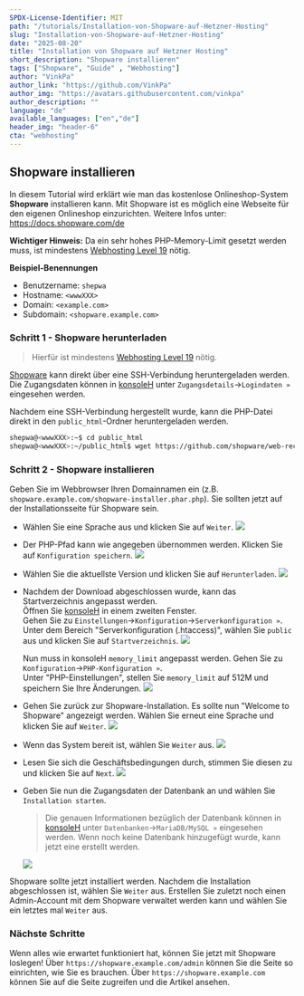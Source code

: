 ```yaml
---
SPDX-License-Identifier: MIT
path: "/tutorials/Installation-von-Shopware-auf-Hetzner-Hosting"
slug: "Installation-von-Shopware-auf-Hetzner-Hosting"
date: "2025-08-20"
title: "Installation von Shopware auf Hetzner Hosting"
short_description: "Shopware installieren"
tags: ["Shopware", "Guide" , "Webhosting"]
author: "VinkPa"
author_link: "https://github.com/VinkPa"
author_img: "https://avatars.githubusercontent.com/vinkpa"
author_description: ""
language: "de"
available_languages: ["en","de"]
header_img: "header-6"
cta: "webhosting"
---
```


## Shopware installieren

In diesem Tutorial wird erklärt wie man das kostenlose Onlineshop-System **Shopware** installieren kann. Mit Shopware ist es möglich eine Webseite für den eigenen Onlineshop einzurichten.
Weitere Infos unter:  https://docs.shopware.com/de 

**Wichtiger Hinweis:** Da ein sehr hohes PHP-Memory-Limit gesetzt werden muss, ist mindestens [Webhosting Level 19](https://www.hetzner.com/webhosting) nötig.

**Beispiel-Benennungen**

* Benutzername: `shepwa`
* Hostname: `<wwwXXX>`
* Domain: `<example.com>`
* Subdomain: `<shopware.example.com>`

### Schritt 1 - Shopware herunterladen

> Hierfür ist mindestens [Webhosting Level 19](https://www.hetzner.com/webhosting) nötig.
  
[Shopware](https://www.shopware.com/de/) kann direkt über eine SSH-Verbindung heruntergeladen werden. Die Zugangsdaten können in [konsoleH](https://konsoleh.hetzner.com/) unter `Zugangsdetails`→`Logindaten »` eingesehen werden.

Nachdem eine SSH-Verbindung hergestellt wurde, kann die PHP-Datei direkt in den `public_html`-Ordner heruntergeladen werden.

```bash
shepwa@<wwwXXX>:~$ cd public_html
shepwa@<wwwXXX>:~/public_html$ wget https://github.com/shopware/web-recovery/releases/latest/download/shopware-installer.phar.php
```

### Schritt 2 - Shopware installieren

Geben Sie im Webbrowser Ihren Domainnamen ein (z.B. `shopware.example.com/shopware-installer.phar.php`). Sie sollten jetzt auf der Installationsseite für Shopware sein.

* Wählen Sie eine Sprache aus und klicken Sie auf `Weiter`.
  ![](images/01_Shopware_installation-language.de.png)

* Der PHP-Pfad kann wie angegeben übernommen werden. Klicken Sie auf `Konfiguration speichern`.
  ![](images/02_Shopware_configuration-path.de.png)

* Wählen Sie die aktuellste Version und klicken Sie auf `Herunterladen`.
    ![](images/03_Shopware_version.de.png)

* Nachdem der Download abgeschlossen wurde, kann das Startverzeichnis angepasst werden.  
  Öffnen Sie [konsoleH](https://konsoleh.hetzner.com/) in einem zweiten Fenster.  
  Gehen Sie zu `Einstellungen`→`Konfiguration`→`Serverkonfiguration »`.  
  Unter dem Bereich "Serverkonfiguration (.htaccess)", wählen Sie `public` aus und klicken Sie auf `Startverzeichnis`.
  ![](images/04_konsoleH_document-root-change.de.png)

  Nun muss in konsoleH `memory_limit` angepasst werden.
  Gehen Sie zu `Konfiguration`→`PHP-Konfiguration »`.  
  Unter "PHP-Einstellungen", stellen Sie `memory_limit` auf 512M und speichern Sie Ihre Änderungen.
  ![](images/05_konsoleH_memory-limit.de.png)

* Gehen Sie zurück zur Shopware-Installation. Es sollte nun "Welcome to Shopware" angezeigt werden. Wählen Sie erneut eine Sprache und klicken Sie auf `Weiter`.
  ![](images/06_Shopware_installation-language.de.png)
* Wenn das System bereit ist, wählen Sie `Weiter` aus.
  ![](images/07_Shopware_system-ready.de.png)
* Lesen Sie sich die Geschäftsbedingungen durch, stimmen Sie diesen zu und klicken Sie auf `Next`.
  ![](images/08_Shopware_license-agreement.de.png)
* Geben Sie nun die Zugangsdaten der Datenbank an und wählen Sie `Installation starten`.
  > Die genauen Informationen bezüglich der Datenbank können in [konsoleH](https://konsoleh.hetzner.com/) unter `Datenbanken`→`MariaDB/MySQL »` eingesehen werden. Wenn noch keine Datenbank hinzugefügt wurde, kann jetzt eine erstellt werden.
  
  ![](images/09_Shopware_database.png)

Shopware sollte jetzt installiert werden. Nachdem die Installation abgeschlossen ist, wählen Sie `Weiter` aus. Erstellen Sie zuletzt noch einen Admin-Account mit dem Shopware verwaltet werden kann und wählen Sie ein letztes mal `Weiter` aus.

### Nächste Schritte

Wenn alles wie erwartet funktioniert hat, können Sie jetzt mit Shopware loslegen! Über `https://shopware.example.com/admin` können Sie die Seite so einrichten, wie Sie  es brauchen. Über `https://shopware.example.com` können Sie auf die Seite zugreifen und die Artikel ansehen.
